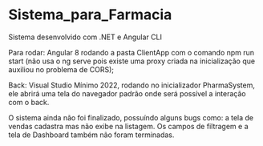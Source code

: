 # Sistema_para_Farmacia
Sistema desenvolvido com .NET e Angular CLI

Para rodar:
Angular 8 rodando a pasta ClientApp com o comando npm run start (não usa o ng serve pois existe uma proxy criada na inicialização que auxiliou no problema de CORS);

Back:
Visual Studio Mínimo 2022, rodando no inicializador PharmaSystem, ele abrirá uma tela do navegador padrão onde será possível a interação com o back.

O sistema ainda não foi finalizado, possuíndo alguns bugs como: a tela de vendas cadastra mas não exibe na listagem.
Os campos de filtragem e a tela de Dashboard também não foram terminadas.
